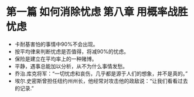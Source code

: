 # 第一篇 如何消除忧虑 第八章 用概率战胜忧虑
- 卡耐基害怕的事情中90%不会出现。
- 按平均律来判断忧虑是否值得，将减90%的忧虑。
- 保险是建立在平均率上的一种赌博。
- 平静，遇事总能加以分析，从不为什么事情发愁。
- 乔治.库克将军：“一切忧虑和哀伤，几乎都是源于人们的想象，并不是真的。”
- 埃尔.史密斯曾担任纽约州州长，他经常对攻击他的政敌说：“让我们看看过去的记录.”